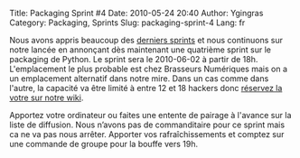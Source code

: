 Title: Packaging Sprint #4
Date: 2010-05-24 20:40
Author: Ygingras
Category: Packaging, Sprints
Slug: packaging-sprint-4
Lang: fr

Nous avons appris beaucoup des [derniers sprints][] et nous continuons
sur notre lancée en annonçant dès maintenant une quatrième sprint sur le
packaging de Python. Le sprint sera le 2010-06-02 à partir de 18h.
L'emplacement le plus probable est chez Brasseurs Numériques mais on a
un emplacement alternatif dans notre mire. Dans un cas comme dans
l'autre, la capacité va être limité à entre 12 et 18 hackers donc
[réservez la votre sur notre wiki][].

Apportez votre ordinateur ou faites une entente de pairage à l'avance
sur la liste de diffusion. Nous n’avons pas de commanditaire pour ce
sprint mais ca ne va pas nous arrêter. Apporter vos rafraîchissements et
comptez sur une commande de groupe pour la bouffe vers 19h.

<!--:-->

</p>

  [derniers sprints]: http://wiki.montrealpython.org/index.php/Sprints
  [réservez la votre sur notre wiki]: http://wiki.montrealpython.org/index.php/Packaging_no.4
